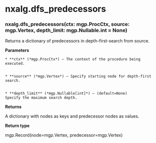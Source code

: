 # nxalg.dfs_predecessors


### nxalg.dfs_predecessors(ctx: mgp.ProcCtx, source: mgp.Vertex, depth_limit: mgp.Nullable.int = None)
Returns a dictionary of predecessors in depth-first-search from source.


**Parameters**

    
    * **ctx** (*mgp.ProcCtx*) – The context of the procedure being executed.


    * **source** (*mgp.Vertex*) – Specify starting node for depth-first search.


    * **depth_limit** (*mgp.Nullable[int]*) – (default=None)
    Specify the maximum search depth.



**Returns**

A dictionary with nodes as keys and predecessor nodes as values.



**Return type**

mgp.Record(node=mgp.Vertex, predecessor=mgp.Vertex)
